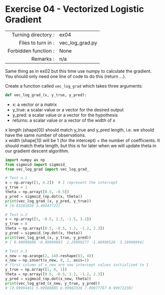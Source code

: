 # Exercise 04 - Vectorized Logistic Gradient

|                         |                         |
| -----------------------:| ----------------------- |
|   Turning directory :   |  ex04                   |
|   Files to turn in :    |  vec_log_grad.py        |
|   Forbidden function :  |  None                   |
|   Remarks :             |  n/a                    |

Same thing as in ex02 but this time use numpy to calculate the gradient.
You should only need one line of code to do this (return ...).

Create a function called `vec_log_grad` which takes three arguments:

```python
def vec_log_grad_(x, y_true, y_pred):
```
  - x: a vector or a matrix
  - y_true: a scalar value or a vector for the desired output
  - y_pred: a scalar value or a vector for the hypothesis
  - returns: a scalar value or a vector of the width of x
  
x length (shape[0]) should match y_true and y_pred length, i.e. we should have the same
number of observations.<br>
x width (shape[1]) will be 1 (for the intercept) + the number of coefficients. 
It should match theta length, but this is for later when we will update theta in our gradient descent algorithm.


```python
import numpy as np
from sigmoid import sigmoid_
from vec_log_grad import vec_log_grad_

# Test n.1
x = np.array([1, 4.2])  # 1 represent the intercept
y_true = 1
theta = np.array([0.5, -0.5])
y_pred = sigmoid_(np.dot(x, theta))
print(vec_log_grad_(x, y_pred, y_true))
# [0.83201839 3.49447722]

# Test n.2
x = np.array([1, -0.5, 2.3, -1.5, 3.2])
y_true = 0
theta = np.array([0.5, -0.5, 1.2, -1.2, 2.3])
y_pred = sigmoid_(np.dot(x, theta))
print(vec_log_grad_(x, y_true, y_pred))
# [ 0.99999686 -0.49999843  2.29999277 -1.49999528  3.19998994]

# Test n.3
x_new = np.arange(2, 14).reshape((3, 4))
x_new = np.insert(x_new, 0, 1, axis=1)
# first column of x_new are now intercept values initialized to 1
y_true = np.array([1, 0, 1])
theta = np.array([0.5, -0.5, 1.2, -1.2, 2.3])
y_pred = sigmoid_(np.dot(x_new, theta))
print(vec_log_grad_(x_new, y_true, y_pred))
# [0.99994451 5.99988885 6.99983336 7.99977787 8.99972238]
```
